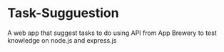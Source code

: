 # Task-Sugguestion
A web app that suggest tasks to do using API from App Brewery to test knowledge on node.js and express.js
